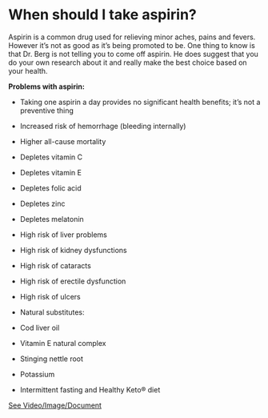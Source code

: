 # When should I take aspirin?

Aspirin is a common drug used for relieving minor aches, pains and fevers. However it’s not as good as it’s being promoted to be. One thing to know is that Dr. Berg is not telling you to come off aspirin. He does suggest that you do your own research about it and really make the best choice based on your health.

**Problems with aspirin:**

- Taking one aspirin a day provides no significant health benefits; it’s not a preventive thing

- Increased risk of hemorrhage (bleeding internally)

- Higher all-cause mortality

- Depletes vitamin C

- Depletes vitamin E

- Depletes folic acid

- Depletes zinc

- Depletes melatonin

- High risk of liver problems

- High risk of kidney dysfunctions

- High risk of cataracts

- High risk of erectile dysfunction

- High risk of ulcers

- Natural substitutes:

- Cod liver oil

- Vitamin E natural complex

- Stinging nettle root

- Potassium

- Intermittent fasting and Healthy Keto® diet

 [See Video/Image/Document](https://hls-player.drberg.com/asset?path=migrated-assets/4-natural-aspirin-alternatives-drberg)
